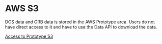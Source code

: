 # AWS S3

DCS data and GRB data is stored in the AWS Prototype area.
Users do not have direct access to it and have to use the Data API to download the data.

[Access to Prototype S3](https://s3.console.aws.amazon.com/s3/buckets?region=us-east-1)